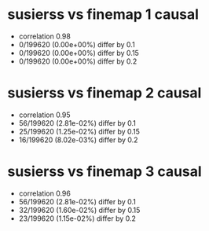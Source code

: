 # susierss vs finemap  1 causal

- correlation 0.98
- 0/199620 (0.00e+00%) differ by 0.1
- 0/199620 (0.00e+00%) differ by 0.15
- 0/199620 (0.00e+00%) differ by 0.2


# susierss vs finemap  2 causal

- correlation 0.95
- 56/199620 (2.81e-02%) differ by 0.1
- 25/199620 (1.25e-02%) differ by 0.15
- 16/199620 (8.02e-03%) differ by 0.2


# susierss vs finemap  3 causal

- correlation 0.96
- 56/199620 (2.81e-02%) differ by 0.1
- 32/199620 (1.60e-02%) differ by 0.15
- 23/199620 (1.15e-02%) differ by 0.2


